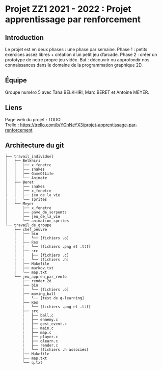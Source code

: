 # Projet ZZ1 2021 - 2022 : Projet apprentissage par renforcement

## Introduction
Le projet est en deux phases : une phase par semaine. Phase 1 : petits exercices assez libres + création d’un petit jeu d’arcade. Phase 2 : créer un prototype de notre propre jeu vidéo. But : découvrir ou approfondir nos connaissances dans le domaine de la programmation graphique 2D.

## Équipe
Groupe numéro 5 avec Taha BELKHIRI, Marc BERET et Antoine MEYER.

## Liens
Page web du projet : TODO      
Trello : https://trello.com/b/YGhNeYX3/projet-apprentissage-par-renforcement

## Architecture du git
```
├── travail_individuel    
│   ├── Belkhiri    
│   │   ├── x_fenetre
│   │   ├── snakes
│   │   ├── GameOfLife
│   │   └── Animate
│   ├── Beret
│   │   ├── snakes 
│   │   ├── x_fenetre
|   |   ├── jeu_de_la_vie
|   |   └── sprites
│   └── Meyer  
│       ├── x_fenetre
│       ├── pave_de_serpents
│       ├── jeu_de_la_vie
│       └── animation_sprites
└── travail_de_groupe   
    ├── chef_oeuvre   
    |   ├── bin
    |   |   └── [fichiers .o]   
    |   ├── Res
    |   |   └── [fichiers .png et .ttf]
    |   ├── src
    |   |   ├── [fichiers .c]
    |   |   └── [fichiers .h]
    |   ├── Makefile
    |   ├── markov.txt
    |   └── map.txt
    └── jeu_appren_par_renfo  
        ├── render_2d
        ├── bin
        |   └── [fichiers .o]  
        ├── moving_ball
        |   └── [test de q-learning]  
        ├── Res
        |   └── [fichiers .png et .ttf]  
        ├── src
        |   ├── ball.c
        |   ├── ennemy.c
        |   ├── gest_event.c
        |   ├── main.c
        |   ├── map.c
        |   ├── player.c
        |   ├── qlearn.c
        |   ├── render.c
        |   └── [fichiers .h associés]
        ├── Makefile
        ├── map.txt
        └── q.txt
```
